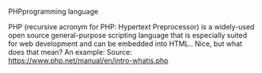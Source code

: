 PHPprogramming language

PHP (recursive acronym for PHP: Hypertext Preprocessor) is a widely-used open source general-purpose scripting language that is especially suited for web development and can be embedded into HTML.. Nice, but what does that mean? An example:
Source: https://www.php.net/manual/en/intro-whatis.php